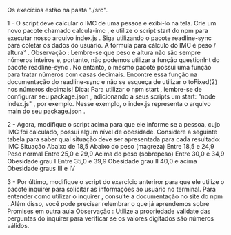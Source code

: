 Os execícios estão na pasta "./src".

1 - O script deve calcular o IMC de uma pessoa e exibi-lo na tela. Crie um novo pacote chamado calcula-imc , e utilize o script start do npm para executar nosso arquivo index.js . Siga utilizando o pacote readline-sync para coletar os dados do usuário. A fórmula para cálculo do IMC é peso / altura² .
Observação : Lembre-se que peso e altura não são sempre números inteiros e, portanto, não podemos utilizar a função questionInt do pacote readline-sync . No entanto, o mesmo pacote possui uma função para tratar números com casas decimais. Encontre essa função na documentação do readline-sync e não se esqueça de utilizar o toFixed(2) nos números decimais! Dica: Para utilizar o npm start , lembre-se de configurar seu package.json , adicionando a seus scripts um start: "node index.js" , por exemplo. Nesse exemplo, o index.js representa o arquivo main do seu package.json .

2 - Agora, modifique o script acima para que ele informe se a pessoa, cujo IMC foi calculado, possui algum nível de obesidade. Considere a seguinte tabela para saber qual situação deve ser apresentada para cada resultado:
IMC	Situação
Abaixo de 18,5	Abaixo do peso (magreza)
Entre 18,5 e 24,9    	Peso normal
Entre 25,0 e 29,9	Acima do peso (sobrepeso)
Entre 30,0 e 34,9	Obesidade grau I
Entre 35,0 e 39,9	Obesidade grau II
40,0 e acima	Obesidade graus III e IV

3 - Por último, modifique o script do exercício anteriror para que ele utilize o pacote inquirer para solicitar as informações ao usuário no terminal. Para entender como utilizar o inquirer , consulte a documentação no site do npm . Além disso, você pode precisar relembrar o que já aprendemos sobre Promises em outra aula
Observação : Utilize a propriedade validate das perguntas do inquirer para verificar se os valores digitados são números válidos.